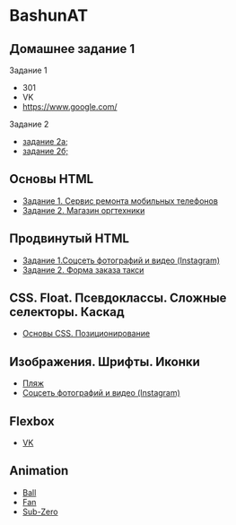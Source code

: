 # BashunAT

## Домашнее задание 1

Задание 1
* 301
* VK
* https://www.google.com/

Задание 2
* [задание 2а;](https://jsfiddle.net/GnorrBreed/eby3uad4/5/)
* [задание 2б;](https://jsfiddle.net/GnorrBreed/eby3uad4/4/)

## Основы HTML

* [Задание 1. Сервис ремонта мобильных телефонов](https://github.com/AdukarIT/BashunAT/tree/master/Basic%20HTML/repair%20service)
* [Задание 2. Магазин оргтехники](https://github.com/AdukarIT/BashunAT/tree/master/Basic%20HTML/store)

## Продвинутый HTML

* [Задание 1.Соцсеть фотографий и видео (Instagram)](https://github.com/AdukarIT/BashunAT/tree/master/advanced%20HTML/Instagram)
* [Задание 2. Форма заказа такси](https://github.com/AdukarIT/BashunAT/tree/master/advanced%20HTML/taxi)



## CSS. Float. Псевдоклассы. Сложные селекторы. Каскад

* [Основы CSS. Позиционирование](https://github.com/AdukarIT/BashunAT/tree/master/css%20basics.%20positioning/store)


## Изображения. Шрифты. Иконки

* [Пляж](https://github.com/AdukarIT/BashunAT/tree/master/css.style/beach)
* [Соцсеть фотографий и видео (Instagram)](https://github.com/AdukarIT/BashunAT/tree/master/css.style/instagram)


## Flexbox

* [VK](https://github.com/AdukarIT/BashunAT/tree/master/flexbox)

## Animation

* [Ball](https://github.com/AdukarIT/BashunAT/tree/master/animation/ball)
* [Fan](https://github.com/AdukarIT/BashunAT/tree/master/animation/fan)
* [Sub-Zero](https://github.com/AdukarIT/BashunAT/tree/master/animation/sub-zero)
